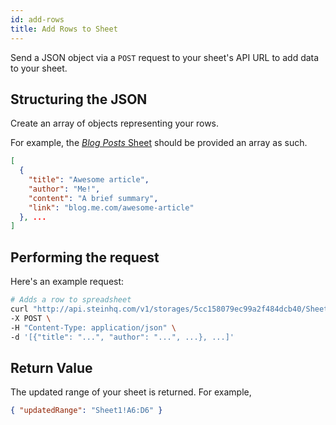 ```yaml
---
id: add-rows
title: Add Rows to Sheet
---
```


Send a <span class="bg-accent">JSON object via a `POST` request</span> to your sheet's API URL to add data to your sheet.

## Structuring the JSON

Create an array of objects representing your rows.

For example, the [_Blog Posts_ Sheet](https://docs.google.com/spreadsheets/d/13Bc-RY9pOviWvZ7V7CHvuC8QjCqW73guBPk2WxXT0DM/edit#gid=0) should be provided an array as such.

```json
[
  {
    "title": "Awesome article",
    "author": "Me!",
    "content": "A brief summary",
    "link": "blog.me.com/awesome-article"
  }, ...
]
```

## Performing the request

Here's an example request:

```bash
# Adds a row to spreadsheet
curl "http://api.steinhq.com/v1/storages/5cc158079ec99a2f484dcb40/Sheet1" \
-X POST \
-H "Content-Type: application/json" \
-d '[{"title": "...", "author": "...", ...}, ...]'
```

## Return Value

The updated range of your sheet is returned. For example,

```json
{ "updatedRange": "Sheet1!A6:D6" }
```
